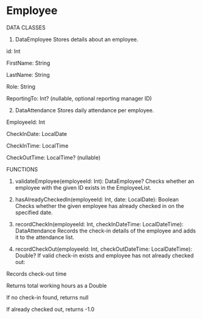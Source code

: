 # Employee

  DATA CLASSES

1. DataEmployee
Stores details about an employee.

id: Int

FirstName: String

LastName: String

Role: String

ReportingTo: Int? (nullable, optional reporting manager ID)

2. DataAttendance
Stores daily attendance per employee.

EmployeeId: Int

CheckInDate: LocalDate

CheckInTime: LocalTime

CheckOutTime: LocalTime? (nullable)

FUNCTIONS

1. validateEmployee(employeeId: Int): DataEmployee?
Checks whether an employee with the given ID exists in the EmployeeList.

2. hasAlreadyCheckedIn(employeeId: Int, date: LocalDate): Boolean
Checks whether the given employee has already checked in on the specified date.

3. recordCheckIn(employeeId: Int, checkInDateTime: LocalDateTime): DataAttendance
Records the check-in details of the employee and adds it to the attendance list.

4. recordCheckOut(employeeId: Int, checkOutDateTime: LocalDateTime): Double?
If valid check-in exists and employee has not already checked out:

Records check-out time

Returns total working hours as a Double

If no check-in found, returns null

If already checked out, returns -1.0


